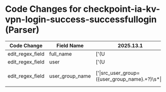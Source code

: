 # Code Changes for checkpoint-ia-kv-vpn-login-success-successfullogin (Parser)

| Code Change | Field Name | 2025.13.1 | 2025.14.1 |
|-------------|------------|-----------|------------|
| edit_regex_field | full_name | ['(U|u)ser=(-|({full_name}[^\(]+)\s+\(({user}[\w\.\-\!\#\^\~]{1,40}\$?))'] | ['(U|u)ser=(-|({full_name}[^\(\|]+)\s+\(({user}[\w\.\-\!\#\^\~]{1,40}\$?))'] |
| edit_regex_field | user | ['(U|u)ser=(-|({full_name}[^\(]+)\s+\(({user}[\w\.\-\!\#\^\~]{1,40}\$?))'] | ['(U|u)ser=(-|({full_name}[^\(\|]+)\s+\(({user}[\w\.\-\!\#\^\~]{1,40}\$?))'] |
| edit_regex_field | user_group_name | ['\|src_user_group=({user_group_name}.+?)\s*\|'] | ['\|src_user_group=({user_group_name}[^\|].*?)\s*\|'] |